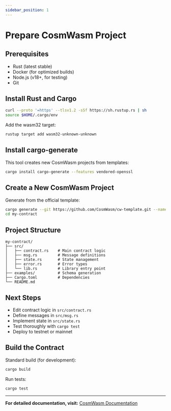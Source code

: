 ```yaml
---
sidebar_position: 1
---
```


# Prepare CosmWasm Project

## Prerequisites

- Rust (latest stable)
- Docker (for optimized builds)
- Node.js (v18+, for testing)
- Git

## Install Rust and Cargo

```bash
curl --proto '=https' --tlsv1.2 -sSf https://sh.rustup.rs | sh
source $HOME/.cargo/env
```

Add the wasm32 target:

```bash
rustup target add wasm32-unknown-unknown
```

## Install cargo-generate

This tool creates new CosmWasm projects from templates:

```bash
cargo install cargo-generate --features vendored-openssl
```

## Create a New CosmWasm Project

Generate from the official template:

```bash
cargo generate --git https://github.com/CosmWasm/cw-template.git --name my-contract
cd my-contract
```

## Project Structure

```
my-contract/
├── src/
│   ├── contract.rs    # Main contract logic
│   ├── msg.rs         # Message definitions
│   ├── state.rs       # State management
│   ├── error.rs       # Error types
│   └── lib.rs         # Library entry point
├── examples/          # Schema generation
├── Cargo.toml         # Dependencies
└── README.md
```

## Next Steps

- Edit contract logic in `src/contract.rs`
- Define messages in `src/msg.rs`
- Implement state in `src/state.rs`
- Test thoroughly with `cargo test`
- Deploy to testnet or mainnet

## Build the Contract

Standard build (for development):

```bash
cargo build
```

Run tests:

```bash
cargo test
```

---

**For detailed documentation, visit:** [CosmWasm Documentation](https://docs.cosmwasm.com)
